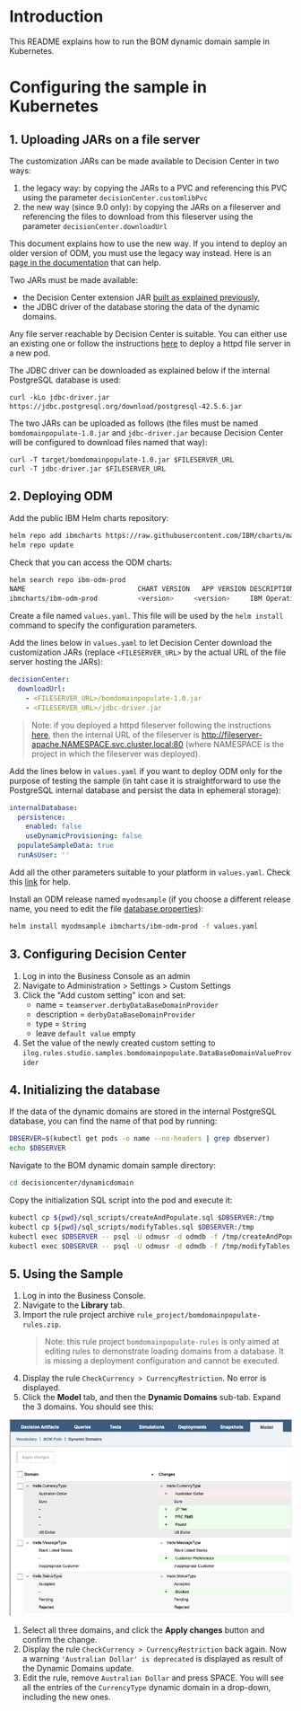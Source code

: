 # Introduction

This README explains how to run the BOM dynamic domain sample in Kubernetes.

#  Configuring the sample in Kubernetes

## 1. Uploading JARs on a file server

The customization JARs can be made available to Decision Center in two ways:
1. the legacy way: by copying the JARs to a PVC and referencing this PVC using the parameter `decisionCenter.customlibPvc`
1. the new way (since 9.0 only): by copying the JARs on a fileserver and referencing the files to download from this fileserver using the parameter `decisionCenter.downloadUrl`

This document explains how to use the new way. If you intend to deploy an older version of ODM, you must use the legacy way instead. Here is an [page in the documentation](https://www.ibm.com/docs/en/odm/9.0.0?topic=kubernetes-customizing-decision-center-business-console) that can help.

Two JARs must be made available:
- the Decision Center extension JAR [built as explained previously](README.md#building-the-decision-center-extension-jar),
- the JDBC driver of the database storing the data of the dynamic domains.

Any file server reachable by Decision Center is suitable. You can either use an existing one or follow the instructions [here](../README.md#setup-an-httpd-file-server) to deploy a httpd file server in a new pod.

The JDBC driver can be downloaded as explained below if the internal PostgreSQL database is used:
```
curl -kLo jdbc-driver.jar https://jdbc.postgresql.org/download/postgresql-42.5.6.jar
```

The two JARs can be uploaded as follows (the files must be named `bomdomainpopulate-1.0.jar` and `jdbc-driver.jar` because Decision Center will be configured to download files named that way):
```
curl -T target/bomdomainpopulate-1.0.jar $FILESERVER_URL
curl -T jdbc-driver.jar $FILESERVER_URL
```

## 2. Deploying ODM

Add the public IBM Helm charts repository:
```bash
helm repo add ibmcharts https://raw.githubusercontent.com/IBM/charts/master/repo/ibm-helm
helm repo update
````

Check that you can access the ODM charts:
```bash
helm search repo ibm-odm-prod
NAME                        	CHART VERSION	APP VERSION	DESCRIPTION
ibmcharts/ibm-odm-prod      	<version>     <version>  	IBM Operational Decision Manager  License By in...
```

Create a file named `values.yaml`. This file will be used by the `helm install` command to specify the configuration parameters. 

Add the lines below in `values.yaml` to let Decision Center download the customization JARs (replace `<FILESERVER_URL>` by the actual URL of the file server hosting the JARs):
```yaml
decisionCenter:
  downloadUrl:
    - <FILESERVER_URL>/bomdomainpopulate-1.0.jar
    - <FILESERVER_URL>/jdbc-driver.jar
```

>Note: if you deployed a httpd fileserver following the instructions [here](../README.md#setup-an-httpd-file-server), then the internal URL of the fileserver is <!-- markdown-link-check-disable -->http://fileserver-apache.NAMESPACE.svc.cluster.local:80<!-- markdown-link-check-enable --> (where NAMESPACE is the project in which the fileserver was deployed).

Add the lines below in `values.yaml` if you want to deploy ODM only for the purpose of testing the sample (in taht case it is straightforward to use the PostgreSQL internal database and persist the data in ephemeral storage): 
```yaml
internalDatabase:
  persistence:
    enabled: false
    useDynamicProvisioning: false
  populateSampleData: true
  runAsUser: ''
```

Add all the other parameters suitable to your platform in `values.yaml`. Check this [link](https://github.com/DecisionsDev/odm-docker-kubernetes/tree/master/platform) for help.

Install an ODM release named `myodmsample` (if you choose a different release name, you need to edit the file [database.properties](src/ilog.rules.studio.samples.bomdomainpopulate/src/main/resources/database.properties)):
```bash
helm install myodmsample ibmcharts/ibm-odm-prod -f values.yaml
```

## 3. Configuring Decision Center

1. Log in into the Business Console as an admin
1. Navigate to Administration > Settings > Custom Settings
1. Click the "Add custom setting" icon and set:
    - name = `teamserver.derbyDataBaseDomainProvider`
    - description = `derbyDataBaseDomainProvider`
    - type = `String`
    - leave `default value` empty
1. Set the value of the newly created custom setting to `ilog.rules.studio.samples.bomdomainpopulate.DataBaseDomainValueProvider`

## 4. Initializing the database

If the data of the dynamic domains are stored in the internal PostgreSQL database, you can find the name of that pod by running:
```bash
DBSERVER=$(kubectl get pods -o name --no-headers | grep dbserver)
echo $DBSERVER
```

Navigate to the BOM dynamic domain sample directory:
```bash
cd decisioncenter/dynamicdomain
```

Copy the initialization SQL script into the pod and execute it:
```bash
kubectl cp ${pwd}/sql_scripts/createAndPopulate.sql $DBSERVER:/tmp
kubectl cp ${pwd}/sql_scripts/modifyTables.sql $DBSERVER:/tmp
kubectl exec $DBSERVER -- psql -U odmusr -d odmdb -f /tmp/createAndPopulate.sql
kubectl exec $DBSERVER -- psql -U odmusr -d odmdb -f /tmp/modifyTables.sql
```

## 5. Using the Sample

1. Log in into the Business Console.
1. Navigate to the **Library** tab.
1. Import the rule project archive `rule_project/bomdomainpopulate-rules.zip`.
    > Note: this rule project `bomdomainpopulate-rules` is only aimed at editing rules to demonstrate loading domains from a database. It is missing a deployment configuration and cannot be executed.
1. Display the rule `CheckCurrency > CurrencyRestriction`. No error is displayed.
1. Click the **Model** tab, and then the **Dynamic Domains** sub-tab. Expand the 3 domains. You should see this:

![Dynamic Domains update](images/dynamicDomainsUpdate.png)

1. Select all three domains, and click the **Apply changes** button and confirm the change.
1. Display the rule `CheckCurrency > CurrencyRestriction` back again. Now a warning `'Australian Dollar' is deprecated` is displayed as result of the Dynamic Domains update.
1. Edit the rule, remove `Australian Dollar` and press SPACE. You will see all the entries of the `CurrencyType` dynamic domain in a drop-down, including the new ones. 
